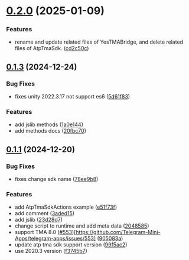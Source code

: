 # [0.2.0](https://github.com/Siykt/atp.tma.sdk/compare/v0.1.3...v0.2.0) (2025-01-09)


### Features

* rename and update related files of YesTMABridge, and delete related files of AtpTmaSdk. ([cd2c50c](https://github.com/Siykt/atp.tma.sdk/commit/cd2c50c1280d34d312957ec1e7660f7352ef8e20))



## [0.1.3](https://github.com/Siykt/atp.tma.sdk/compare/v0.1.1...v0.1.3) (2024-12-24)


### Bug Fixes

* fixes unity 2022.3.17 not support es6 ([5d61f83](https://github.com/Siykt/atp.tma.sdk/commit/5d61f831799ee179e4167c151ed5370684215098))


### Features

* add jslib methods ([1a0e144](https://github.com/Siykt/atp.tma.sdk/commit/1a0e144e0b08f4b1477321d8f186320388b8ec33))
* add methods docs ([20fbc70](https://github.com/Siykt/atp.tma.sdk/commit/20fbc707094b7a75beb2492be2321ab74084f4aa))



## [0.1.1](https://github.com/Siykt/atp.tma.sdk/compare/23d28d7e44c81adde1a47a5c70348d30441137a1...v0.1.1) (2024-12-20)


### Bug Fixes

* fixes change sdk name ([78ee9b8](https://github.com/Siykt/atp.tma.sdk/commit/78ee9b82d0cbdc40ebc98885e0315e91826e1adc))


### Features

* add AtpTmaSdkActions example ([e51f73f](https://github.com/Siykt/atp.tma.sdk/commit/e51f73f1ade962b0d654d67cce80e50f6b2579c3))
* add comment ([3aded15](https://github.com/Siykt/atp.tma.sdk/commit/3aded151e9c399f345a46f9d1b69c3ebf7b2373e))
* add jslib ([23d28d7](https://github.com/Siykt/atp.tma.sdk/commit/23d28d7e44c81adde1a47a5c70348d30441137a1))
* change script to runtime and add meta data ([2048585](https://github.com/Siykt/atp.tma.sdk/commit/20485857072982a0ffe927241486f0b0a863362c))
* support TMA 8.0 ([#553](https://github.com/Siykt/atp.tma.sdk/issues/553))[https://github.com/Telegram-Mini-Apps/telegram-apps/issues/553] ([905083a](https://github.com/Siykt/atp.tma.sdk/commit/905083aab13816d8d4ee34ee3977a7d7f44dc0d4))
* update atp tma sdk support version ([99f5ac2](https://github.com/Siykt/atp.tma.sdk/commit/99f5ac2b02664e45053c902c588ff3acc18455d8))
* use 2020.3 version ([f3745b7](https://github.com/Siykt/atp.tma.sdk/commit/f3745b74ba57a847b733f813bd112c82a6fc548d))



